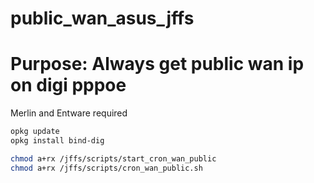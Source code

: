 # public_wan_asus_jffs
# Purpose: Always get public wan ip on digi pppoe 

Merlin and Entware required
```sh
opkg update
opkg install bind-dig

chmod a+rx /jffs/scripts/start_cron_wan_public
chmod a+rx /jffs/scripts/cron_wan_public.sh
```
